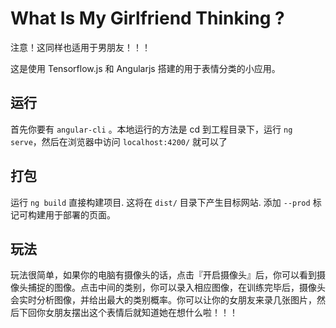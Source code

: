 # What Is My Girlfriend Thinking ?

注意！这同样也适用于男朋友！！！

这是使用 Tensorflow.js 和 Angularjs 搭建的用于表情分类的小应用。

## 运行

首先你要有 `angular-cli` 。本地运行的方法是 cd 到工程目录下，运行 `ng serve`，然后在浏览器中访问 `localhost:4200/` 就可以了

## 打包

运行 `ng build` 直接构建项目. 这将在 `dist/` 目录下产生目标网站. 添加 `--prod` 标记可构建用于部署的页面。

## 玩法

玩法很简单，如果你的电脑有摄像头的话，点击『开启摄像头』后，你可以看到摄像头捕捉的图像。点击中间的类别，你可以录入相应图像，在训练完毕后，摄像头会实时分析图像，并给出最大的类别概率。你可以让你的女朋友来录几张图片，然后下回你女朋友摆出这个表情后就知道她在想什么啦！！！